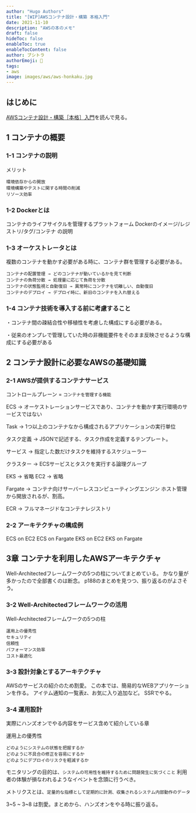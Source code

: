 ```yaml
---
author: "Hugo Authors"
title: "[WIP]AWSコンテナ設計・構築 本格入門"
date: 2021-11-10
description: "AWSの本のメモ"
draft: false
hideToc: false
enableToc: true
enableTocContent: false
author: ブシトラ
authorEmoji: 🐯
tags:
- aws
image: images/aws/aws-honkaku.jpg
---
```


## はじめに

[AWSコンテナ設計・構築［本格］入門](https://amzn.to/3p5WIgn)を読んで見る。

## 1 コンテナの概要

### 1-1 コンテナの説明

メリット

```
環境依存からの開放
環境構築やテストに関する時間の削減
リソース効率
```

### 1-2 Dockerとは

コンテナのライフサイクルを管理するプラットフォーム
Dockerのイメージ/レジストリ/タグ/コンテナ の説明

### 1-3 オーケストレータとは

複数のコンテナを動かす必要がある時に、コンテナ群を管理する必要がある。

```
コンテナの配置管理 → どのコンテナが動いているかを見て判断
コンテナの負荷分散 → 処理量に応じて負荷を分散
コンテナの状態監視と自動復旧 → 異常時にコンテナを切離しい、自動復旧
コンテナのデプロイ → デプロイ時に、新旧のコンテナを入れ替える
```
### 1-4 コンテナ技術を導入する前に考慮すること

・コンテナ間の疎結合性や移植性を考慮した構成にする必要がある。

・従来のオンプレで管理していた時の非機能要件をそのまま反映させるような構成にする必要がある

## 2 コンテナ設計に必要なAWSの基礎知識

### 2-1 AWSが提供するコンテナサービス

コントロールプレーン = `コンテナを管理する機能`

ECS → オーケストレーションサービスであり、コンテナを動かす実行環境のサービスではない

Task → 1つ以上のコンテナなから構成されるアプリケーションの実行単位

タスク定義 → JSONで記述する、タスク作成を定義するテンプレート。

サービス → 指定した数だけタスクを維持するスケジューラー

クラスター → ECSサービスとタスクを実行する論理グループ

EKS → 省略
EC2 → 省略

Fargate → コンテナ向けサーバーレスコンピューティングエンジン
ホスト管理から開放されるが、割高。

ECR → フルマネージドなコンテナレジストリ

### 2-2 アーキテクチャの構成例

ECS on EC2
ECS on Fargate
EKS on EC2
EKS on Fargate

## 3章 コンテナを利用したAWSアーキテクチャ

Well-Architectedフレームワークの5つの柱についてまとめている。
かなり量が多かったので全部書くのは断念。
p188のまとめを見つつ、振り返るのがよさそう。
### 3-2 Well-Architectedフレームワークの活用

Well-Architectedフレームワークの5つの柱
```
運用上の優秀性
セキュリティ
信頼性
パフォーマンス効率
コスト最適化
```
### 3-3 設計対象とするアーキテクチャ

AWSのサービスの紹介のため割愛。
この本では、簡易的なWEBアプリケーションを作る。
アイテム通知の一覧表z、お気に入り追加など。
SSRでやる。
### 3-4 運用設計

実際にハンズオンでやる内容をサービス含めて紹介している章

運用上の優秀性

```
どのようにシステムの状態を把握するか
どのように不具合の修正を容易にするか
どのようにデプロイのリスクを軽減するか
```

モニタリングの目的は、`システムの可用性を維持するために問題発生に気づくこと`
利用者の体験が損なわれるようなイベントを念頭に行うべき。

メトリクスとは、`定量的な指標として定期的に計測、収集されるシステム内部動作のデータ`

3~5 ~ 3~8 は割愛。まとめから、ハンズオンをやる時に振り返る。
